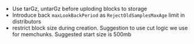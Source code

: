 * Use tarGz, untarGz before uploding blocks to storage
* Introduce back `maxLookBackPeriod` as `RejectOldSamplesMaxAge` limit in distributors
* restrict block size during creation. Suggestion to use cut logic we use for memchunks. Suggested start size is 500mb 